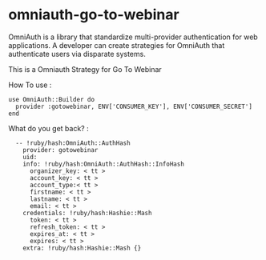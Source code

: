 omniauth-go-to-webinar
======================

OmniAuth is a library that standardize multi-provider authentication for web applications. A developer can create strategies for OmniAuth that authenticate users via disparate systems. 

This is a Omniauth Strategy for Go To Webinar


How To use :

```
use OmniAuth::Builder do
  provider :gotowebinar, ENV['CONSUMER_KEY'], ENV['CONSUMER_SECRET']
end
```


What do you get back? :

```
  -- !ruby/hash:OmniAuth::AuthHash
    provider: gotowebinar
    uid: 
    info: !ruby/hash:OmniAuth::AuthHash::InfoHash
      organizer_key: < tt >
      account_key: < tt >
      account_type:< tt >
      firstname: < tt >
      lastname: < tt >
      email: < tt >
    credentials: !ruby/hash:Hashie::Mash
      token: < tt >
      refresh_token: < tt >
      expires_at: < tt >
      expires: < tt >
    extra: !ruby/hash:Hashie::Mash {}
```
